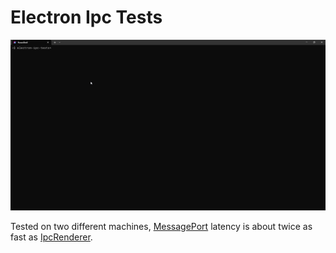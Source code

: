 # Electron Ipc Tests

![Demo](demo.gif)

Tested on two different machines, [MessagePort](https://www.electronjs.org/docs/latest/api/message-port-main) latency is about twice as fast as [IpcRenderer](https://www.electronjs.org/docs/latest/api/ipc-renderer).